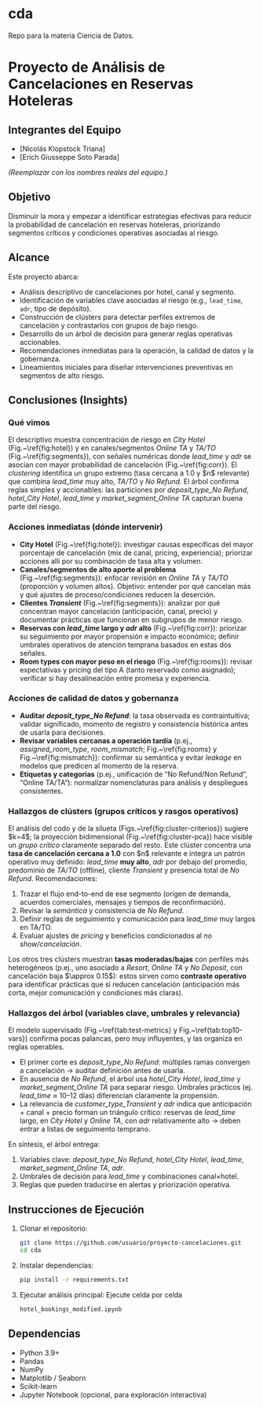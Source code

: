 # cda
Repo para la materia Ciencia de Datos.


# Proyecto de Análisis de Cancelaciones en Reservas Hoteleras

## Integrantes del Equipo

* \[Nicolás Klopstock Triana]
* \[Erich Giusseppe Soto Parada]

*(Reemplazar con los nombres reales del equipo.)*

## Objetivo

Disminuir la mora y empezar a identificar estrategias efectivas para reducir la probabilidad de cancelación en reservas hoteleras, priorizando segmentos críticos y condiciones operativas asociadas al riesgo.

## Alcance

Este proyecto abarca:

* Análisis descriptivo de cancelaciones por hotel, canal y segmento.
* Identificación de variables clave asociadas al riesgo (e.g., `lead_time`, `adr`, tipo de depósito).
* Construcción de clústers para detectar perfiles extremos de cancelación y contrastarlos con grupos de bajo riesgo.
* Desarrollo de un árbol de decisión para generar reglas operativas accionables.
* Recomendaciones inmediatas para la operación, la calidad de datos y la gobernanza.
* Lineamientos iniciales para diseñar intervenciones preventivas en segmentos de alto riesgo.

## Conclusiones (Insights)

### Qué vimos

El descriptivo muestra concentración de riesgo en *City Hotel* (Fig.\~\ref{fig\:hotel}) y en canales/segmentos *Online TA* y *TA/TO* (Fig.\~\ref{fig\:segments}), con señales numéricas donde *lead\_time* y *adr* se asocian con mayor probabilidad de cancelación (Fig.\~\ref{fig\:corr}). El *clustering* identifica un grupo extremo (tasa cercana a 1.0 y \$n\$ relevante) que combina *lead\_time* muy alto, *TA/TO* y *No Refund*. El árbol confirma reglas simples y accionables: las particiones por *deposit\_type\_No Refund*, *hotel\_City Hotel*, *lead\_time* y *market\_segment\_Online TA* capturan buena parte del riesgo.

### Acciones inmediatas (dónde intervenir)

* **City Hotel** (Fig.\~\ref{fig\:hotel}): investigar causas específicas del mayor porcentaje de cancelación (mix de canal, pricing, experiencia); priorizar acciones allí por su combinación de tasa alta y volumen.
* **Canales/segmentos de alto aporte al problema** (Fig.\~\ref{fig\:segments}): enfocar revisión en *Online TA* y *TA/TO* (proporción y volumen altos). Objetivo: entender por qué cancelan más y qué ajustes de proceso/condiciones reducen la deserción.
* **Clientes *Transient*** (Fig.\~\ref{fig\:segments}): analizar por qué concentran mayor cancelación (anticipación, canal, precio) y documentar prácticas que funcionan en subgrupos de menor riesgo.
* **Reservas con *lead\_time* largo y *adr* alto** (Fig.\~\ref{fig\:corr}): priorizar su seguimiento por mayor propensión e impacto económico; definir umbrales operativos de atención temprana basados en estas dos señales.
* **Room types con mayor peso en el riesgo** (Fig.\~\ref{fig\:rooms}): revisar expectativas y pricing del tipo A (tanto reservado como asignado); verificar si hay desalineación entre promesa y experiencia.

### Acciones de calidad de datos y gobernanza

* **Auditar *deposit\_type\_No Refund***: la tasa observada es contraintuitiva; validar significado, momento de registro y consistencia histórica antes de usarla para decisiones.
* **Revisar variables cercanas a operación tardía** (p.ej., *assigned\_room\_type*, *room\_mismatch*; Fig.\~\ref{fig\:rooms} y Fig.\~\ref{fig\:mismatch}): confirmar su semántica y evitar *leakage* en modelos que predicen al momento de la reserva.
* **Etiquetas y categorías** (p.ej., unificación de “No Refund/Non Refund”, “Online TA/TA”): normalizar nomenclaturas para análisis y despliegues consistentes.

### Hallazgos de clústers (grupos críticos y rasgos operativos)

El análisis del codo y de la silueta (Figs.\~\ref{fig\:cluster-criterios}) sugiere \$k=4\$; la proyección bidimensional (Fig.\~\ref{fig\:cluster-pca}) hace visible un *grupo crítico* claramente separado del resto. Este clúster concentra una **tasa de cancelación cercana a 1.0** con \$n\$ relevante e integra un patrón operativo muy definido: *lead\_time* **muy alto**, *adr* por debajo del promedio, predominio de *TA/TO* (offline), cliente *Transient* y presencia total de *No Refund*.
Recomendaciones:

1. Trazar el flujo end-to-end de ese segmento (origen de demanda, acuerdos comerciales, mensajes y tiempos de reconfirmación).
2. Revisar la *semántica* y consistencia de *No Refund*.
3. Definir reglas de seguimiento y comunicación para *lead\_time* muy largos en TA/TO.
4. Evaluar ajustes de *pricing* y beneficios condicionados al *no show/cancelación*.

Los otros tres clústers muestran **tasas moderadas/bajas** con perfiles más heterogéneos (p.ej., uno asociado a *Resort*, *Online TA* y *No Deposit*, con cancelación baja \$\approx 0.15\$): estos sirven como **contraste operativo** para identificar prácticas que sí reducen cancelación (anticipación más corta, mejor comunicación y condiciones más claras).

### Hallazgos del árbol (variables clave, umbrales y relevancia)

El modelo supervisado (Fig.\~\ref{tab\:test-metrics} y Fig.\~\ref{tab\:top10-vars}) confirma pocas palancas, pero muy influyentes, y las organiza en reglas operables.

* El primer corte es *deposit\_type\_No Refund*: múltiples ramas convergen a cancelación → auditar definición antes de usarla.
* En ausencia de *No Refund*, el árbol usa *hotel\_City Hotel*, *lead\_time* y *market\_segment\_Online TA* para separar riesgo. Umbrales prácticos (ej. *lead\_time* ≈ 10–12 días) diferencian claramente la propensión.
* La relevancia de *customer\_type\_Transient* y *adr* indica que anticipación + canal + precio forman un triángulo crítico: reservas de *lead\_time* largo, en *City Hotel* y *Online TA*, con *adr* relativamente alto → deben entrar a listas de seguimiento temprano.

En síntesis, el árbol entrega:

1. Variables clave: *deposit\_type\_No Refund*, *hotel\_City Hotel*, *lead\_time*, *market\_segment\_Online TA*, *adr*.
2. Umbrales de decisión para *lead\_time* y combinaciones canal×hotel.
3. Reglas que pueden traducirse en alertas y priorización operativa.

## Instrucciones de Ejecución

1. Clonar el repositorio:

   ```bash
   git clone https://github.com/usuario/proyecto-cancelaciones.git
   cd cda
   ```
2. Instalar dependencias:

   ```bash
   pip install -r requirements.txt
   ```
3. Ejecutar análisis principal:
   Ejecute celda por celda

   ```bash
   hotel_bookings_modified.ipynb
   ```

## Dependencias

* Python 3.9+
* Pandas
* NumPy
* Matplotlib / Seaborn
* Scikit-learn
* Jupyter Notebook (opcional, para exploración interactiva)

